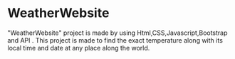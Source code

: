 # WeatherWebsite

"WeatherWebsite" project is made by using Html,CSS,Javascript,Bootstrap and API . 
This project is made to find the exact temperature along with its local time and date at any place along the world.

